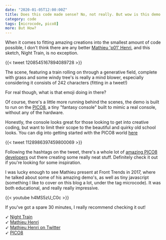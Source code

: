 ```yaml
---
date: "2020-01-05T12:00:00Z"
title: Does this code made sense? No, not really. But wow is this demo nice.
category: code
tags: [microcode, pico8]
more: But How?
---
```


When it comes to fitting amazing creations into the smallest amount of code possible, I don't think there are any better [Mathieu 'p01' Henri](http://www.p01.org/), and this sketch, Night Train, is no exception.

{{< tweet 1208545167894089728 >}}

The scene, featuring a train rolling on through a generative field, complete with grass and some windy tree's is really a mind blower, especially considering it consists of 242 characters (fitting in a tweet!)

For real though, what is that emoji doing in there?

<!--more-->

Of course, there's a little more running behind the scenes, the demo is built to run on the [PICO8](https://www.lexaloffle.com/pico-8.php), a tiny "fantasy console" built to mimic a real console, without any of the hardware. 

Honestly, the console looks great for those looking to get into creative coding, but want to limit their scope to the beautiful and quirky old school looks. You can dig into getting started with the PICO8 world [here](https://www.lexaloffle.com/pico-8.php?page=faq)

{{< tweet 1128986397459800069 >}}

Following the hashtags on the tweet, there's a whole lot of [amazing PICO8 developers](https://twitter.com/hashtag/tweetjam) out there creating some really neat stuff. Definitely check it out if you're looking for some inspiration.

I was lucky enough to see Mathieu present at Front Trends in 2017, where he talked about some of his amazing demo's, as well as tiny javascript (something I like to cover on this blog a lot, under the tag microcode). It was both educational, and really really impressive. 

{{< youtube h4MS5zU_C0c >}}

If you've got a spare 30 minutes, I really recommend checking it out!

➶ [Night Train](https://twitter.com/p01/status/1208545167894089728)  
➶ [Mathieu Henri](http://www.p01.org/)  
➶ [Mathieu Henri on Twitter](https://twitter.com/p01)  
➶ [PICO8](https://www.lexaloffle.com/pico-8.php)



